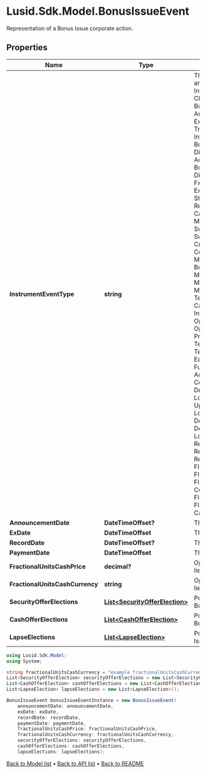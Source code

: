 # Lusid.Sdk.Model.BonusIssueEvent
Representation of a Bonus Issue corporate action.

## Properties

Name | Type | Description | Notes
------------ | ------------- | ------------- | -------------
**InstrumentEventType** | **string** | The Type of Event. The available values are: TransitionEvent, InformationalEvent, OpenEvent, CloseEvent, StockSplitEvent, BondDefaultEvent, CashDividendEvent, AmortisationEvent, CashFlowEvent, ExerciseEvent, ResetEvent, TriggerEvent, RawVendorEvent, InformationalErrorEvent, BondCouponEvent, DividendReinvestmentEvent, AccumulationEvent, BondPrincipalEvent, DividendOptionEvent, MaturityEvent, FxForwardSettlementEvent, ExpiryEvent, ScripDividendEvent, StockDividendEvent, ReverseStockSplitEvent, CapitalDistributionEvent, SpinOffEvent, MergerEvent, FutureExpiryEvent, SwapCashFlowEvent, SwapPrincipalEvent, CreditPremiumCashFlowEvent, CdsCreditEvent, CdxCreditEvent, MbsCouponEvent, MbsPrincipalEvent, BonusIssueEvent, MbsPrincipalWriteOffEvent, MbsInterestDeferralEvent, MbsInterestShortfallEvent, TenderEvent, CallOnIntermediateSecuritiesEvent, IntermediateSecuritiesDistributionEvent, OptionExercisePhysicalEvent, OptionExerciseCashEvent, ProtectionPayoutCashFlowEvent, TermDepositInterestEvent, TermDepositPrincipalEvent, EarlyRedemptionEvent, FutureMarkToMarketEvent, AdjustGlobalCommitmentEvent, ContractInitialisationEvent, DrawdownEvent, LoanInterestRepaymentEvent, UpdateDepositAmountEvent, LoanPrincipalRepaymentEvent, DepositInterestPaymentEvent, DepositCloseEvent, LoanFacilityContractRolloverEvent, RepurchaseOfferEvent, RepoPartialClosureEvent, RepoCashFlowEvent, FlexibleRepoInterestPaymentEvent, FlexibleRepoCashFlowEvent, FlexibleRepoCollateralEvent, ConversionEvent, FlexibleRepoPartialClosureEvent, FlexibleRepoFullClosureEvent, CapletFloorletCashFlowEvent | 
**AnnouncementDate** | **DateTimeOffset?** | The date the Bonus Issue is announced. | [optional] 
**ExDate** | **DateTimeOffset** | The ex-date of the Bonus Issue. | [optional] 
**RecordDate** | **DateTimeOffset?** | The record date of the Bonus Issue. | [optional] 
**PaymentDate** | **DateTimeOffset** | The date the Bonus Issue is executed. | [optional] 
**FractionalUnitsCashPrice** | **decimal?** | Optional. Used in calculating cash-in-lieu of fractional shares. | [optional] 
**FractionalUnitsCashCurrency** | **string** | Optional. Used in calculating cash-in-lieu of fractional shares. | [optional] 
**SecurityOfferElections** | [**List&lt;SecurityOfferElection&gt;**](SecurityOfferElection.md) | Possible SecurityElections for this Bonus Issue event, if any. | [optional] 
**CashOfferElections** | [**List&lt;CashOfferElection&gt;**](CashOfferElection.md) | Possible CashOfferElections for this Bonus Issue event, if any. | [optional] 
**LapseElections** | [**List&lt;LapseElection&gt;**](LapseElection.md) | Possible LapseElections for this Bonus Issue event, if any. | [optional] 

```csharp
using Lusid.Sdk.Model;
using System;

string fractionalUnitsCashCurrency = "example fractionalUnitsCashCurrency";
List<SecurityOfferElection> securityOfferElections = new List<SecurityOfferElection>();
List<CashOfferElection> cashOfferElections = new List<CashOfferElection>();
List<LapseElection> lapseElections = new List<LapseElection>();

BonusIssueEvent bonusIssueEventInstance = new BonusIssueEvent(
    announcementDate: announcementDate,
    exDate: exDate,
    recordDate: recordDate,
    paymentDate: paymentDate,
    fractionalUnitsCashPrice: fractionalUnitsCashPrice,
    fractionalUnitsCashCurrency: fractionalUnitsCashCurrency,
    securityOfferElections: securityOfferElections,
    cashOfferElections: cashOfferElections,
    lapseElections: lapseElections);
```

[Back to Model list](../README.md#documentation-for-models) &#8226; [Back to API list](../README.md#documentation-for-api-endpoints) &#8226; [Back to README](../README.md)
